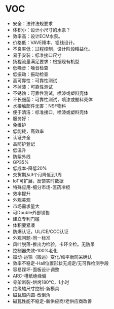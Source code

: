 # VOC

* 安全：法律法规要求
* 体积小：设计小尺寸的水泵？
* 效率高：设计ECM水泵。
* 价格低：VAVE降本，铝线设计。
* 不良率低：过程控制，设计阶段精益化。
* 易于安装：标准接口尺寸
* 扬程流量满足要求：根据现有机型
* 低噪音：噪音检查
* 低振动：振动检查
* 高可靠性：可靠性测试
* 不掉漆：可靠性测试
* 不锈蚀：可靠性测试，喷漆或塑料壳体
* 不长细菌：可靠性测试，喷漆或塑料壳体
* 水接触部件无害：NSF物料
* 便于清洁：标准接口，喷漆或塑料壳体
* 服务好：
* 免维护
* 低能耗，高效率
* 认证齐全
* 高防护登记
* 低温升
* 防紫外线
* GP35%
* 低成本-降低20%
* 交货期从3个月降低到1周
* IoT可扩展，反馈实时数据
* 特殊应用-细分市场-医药冷柜
* 效率提升
* 外观美观
* 市场需求量大
* 可Double外部销售
* 建立专利门槛
* 体积要紧凑
* 防爆认证，UL/CE/CCC认证
* 外观问题-同一标准
* 风叶脱落-推出力检验，卡环全检。无防呆
* 控制器失效-100%老化
* 振动-运输（搬运）变化/动平衡防呆确认
* 效率不稳定-Hall位置形状无规定/无可靠检测手段
* 容易踩坏-面板设计调整
* ARC-槽纸绝缘偏
* 骨架断裂-烘烤180℃，1小时
* 绝缘轴尺寸控制-新模具
* 磁瓦超内圆-改倒角
* 磁瓦性能不稳定-新供应商/老供应商改善

